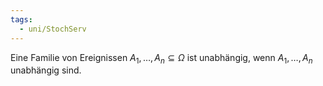 ```yaml
---
tags:
  - uni/StochServ
---
```

Eine Familie von Ereignissen $A_1, \dots, A_n \subseteq \Omega$  ist unabhängig, wenn $A_1,\dots,A_n$ unabhängig sind.